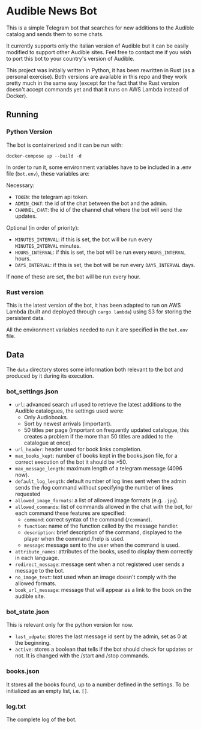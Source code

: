 # Audible News Bot

This is a simple Telegram bot that searches for new additions to the Audible catalog and sends them to some chats.

It currently supports only the italian version of Audible but it can be easily modified to support other Audible sites. Feel free to contact me if you wish to port this bot to your country's version of Audible.

This project was initially written in Python, it has been rewritten in Rust (as a personal exercise). Both versions are available in this repo and they work pretty much in the same way (except for the fact that the Rust version doesn't accept commands yet and that it runs on AWS Lambda instead of Docker).

## Running

### Python Version

The bot is containerized and it can be run with:

```
docker-compose up --build -d
```

In order to run it, some environment variables have to be included in a .env file (`bot.env`), these variables are:

Necessary:

- `TOKEN`: the telegram api token.
- `ADMIN_CHAT`: the id of the chat between the bot and the admin.
- `CHANNEL_CHAT`: the id of the channel chat where the bot will send the updates.

Optional (in order of priority):

- `MINUTES_INTERVAL`: if this is set, the bot will be run every `MINUTES_INTERVAL` minutes.
- `HOURS_INTERVAL`: if this is set, the bot will be run every `HOURS_INTERVAL` hours.
- `DAYS_INTERVAL`: if this is set, the bot will be run every `DAYS_INTERVAL` days.

If none of these are set, the bot will be run every hour.

### Rust version

This is the latest version of the bot, it has been adapted to run on AWS Lambda (built and deployed through `cargo lambda`) using S3 for storing the persistent data.

All the environment variables needed to run it are specified in the `bot.env` file.

## Data

The `data` directory stores some information both relevant to the bot and produced by it during its execution.

### bot_settings.json

- `url`: advanced search url used to retrieve the latest additions to the Audible catalogues, the settings used were:
  - Only Audiobooks.
  - Sort by newest arrivals (important).
  - 50 titles per page (important on frequently updated catalogue, this creates a problem if the more than 50 titles are added to the catalogue at once).
- `url_header`: header used for book links completion.
- `max_books_kept`: number of books kept in the books.json file, for a correct execution of the bot it should be >50.
- `max_message_length`: maximum length of a telegram message (4096 now).
- `default_log_length`: default number of log lines sent when the admin sends the /log command without specifying the number of lines requested
- `allowed_image_formats`: a list of allowed image formats (e.g. `.jpg`).
- `allowed_commands`: list of commands allowed in the chat with the bot, for each command these features are specified:
  - `command`: correct syntax of the command (`/command`).
  - `function`: name of the function called by the message handler.
  - `description`: brief description of the command, displayed to the player when the command /help is used.
  - `message`: message sent to the user when the command is used.
- `attribute_names`: attributes of the books, used to display them correctly in each language.
- `redirect_message`: message sent when a not registered user sends a message to the bot.
- `no_image_text`: text used when an image doesn't comply with the allowed formats.
- `book_url_message`: message that will appear as a link to the book on the audible site.

### bot_state.json

This is relevant only for the python version for now.

- `last_udpate`: stores the last message id sent by the admin, set as 0 at the beginning.
- `active`: stores a boolean that tells if the bot should check for updates or not. It is changed with the /start and /stop commands.

### books.json

It stores all the books found, up to a number defined in the settings. To be initialized as an empty list, i.e. `[]`.

### log.txt

The complete log of the bot.
